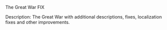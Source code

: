 The Great War FIX

Description: The Great War with additional descriptions, fixes, localization fixes and other improvements.
